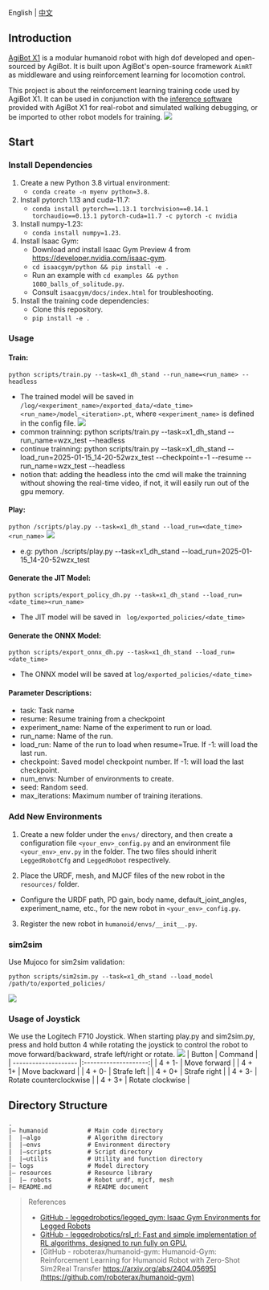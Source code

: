 English | [中文](README.zh_CN.md)
## Introduction
[AgiBot X1](https://www.zhiyuan-robot.com/qzproduct/169.html) is a modular humanoid robot with high dof developed and open-sourced by AgiBot. It is built upon AgiBot's open-source framework `AimRT` as middleware and using reinforcement learning for locomotion control.

This project is about the reinforcement learning training code used by AgiBot X1. It can be used in conjunction with the [inference software](https://aimrt.org/) provided with AgiBot X1 for real-robot and simulated walking debugging, or be imported to other robot models for training.
![](doc/id.jpg)

## Start

### Install Dependencies
1. Create a new Python 3.8 virtual environment:
   - `conda create -n myenv python=3.8`.
2. Install pytorch 1.13 and cuda-11.7:
   - `conda install pytorch==1.13.1 torchvision==0.14.1 torchaudio==0.13.1 pytorch-cuda=11.7 -c pytorch -c nvidia`
3. Install numpy-1.23:
   - `conda install numpy=1.23`.
4. Install Isaac Gym:
   - Download and install Isaac Gym Preview 4 from https://developer.nvidia.com/isaac-gym.
   - `cd isaacgym/python && pip install -e .`
   - Run an example with `cd examples && python 1080_balls_of_solitude.py`.
   - Consult `isaacgym/docs/index.html` for troubleshooting.
6. Install the training code dependencies:
   - Clone this repository.
   - `pip install -e .`
### Usage
#### Train:
```python scripts/train.py --task=x1_dh_stand --run_name=<run_name> --headless```
- The trained model will be saved in `/log/<experiment_name>/exported_data/<date_time><run_name>/model_<iteration>.pt`, where `<experiment_name>` is defined in the config file.
![](doc/train.gif)
- common trainning: python scripts/train.py --task=x1_dh_stand --run_name=wzx_test --headless
- continue trainning: python scripts/train.py --task=x1_dh_stand --load_run=2025-01-15_14-20-52wzx_test --checkpoint=-1 --resume --run_name=wzx_test --headless
- notion that: adding the headless into the cmd will make the trainning without showing the real-time video, if not, it will easily run out of the gpu memory.
#### Play:
```python /scripts/play.py --task=x1_dh_stand --load_run=<date_time><run_name>```
![](doc/play.gif)
- e.g: python ./scripts/play.py --task=x1_dh_stand --load_run=2025-01-15_14-20-52wzx_test
#### Generate the JIT Model:
``` python scripts/export_policy_dh.py --task=x1_dh_stand --load_run=<date_time><run_name>  ```
- The JIT model will be saved in ``` log/exported_policies/<date_time>```

#### Generate the ONNX Model:
``` python scripts/export_onnx_dh.py --task=x1_dh_stand --load_run=<date_time>  ```
- The ONNX model will be saved at ```log/exported_policies/<date_time>```

#### Parameter Descriptions:
- task: Task name
- resume: Resume training from a checkpoint
- experiment_name:  Name of the experiment to run or load.
- run_name: Name of the run.
- load_run: Name of the run to load when resume=True. If -1: will load the last run.
- checkpoint: Saved model checkpoint number. If -1: will load the last checkpoint.
- num_envs: Number of environments to create.
- seed: Random seed.
- max_iterations: Maximum number of training iterations.

### Add New Environments
1. Create a new folder under the `envs/` directory, and then create a configuration file `<your_env>_config.py` and an environment file `<your_env>_env.py` in the folder. The two files should inherit `LeggedRobotCfg` and `LeggedRobot` respectively.

2. Place the URDF, mesh, and MJCF files of the new robot in the `resources/` folder.
- Configure the URDF path, PD gain, body name, default_joint_angles, experiment_name, etc., for the new robot in `<your_env>_config.py`.

3. Register the new robot in `humanoid/envs/__init__.py`.
### sim2sim
Use Mujoco for sim2sim validation:
  ```
  python scripts/sim2sim.py --task=x1_dh_stand --load_model /path/to/exported_policies/
  ```
![](doc/mujoco.gif)
### Usage of Joystick
We use the Logitech F710 Joystick. When starting play.py and sim2sim.py, press and hold button 4 while rotating the joystick to control the robot to move forward/backward, strafe left/right or rotate.
![](doc/joy_map.jpg)
|         Button           |         Command         |
| -------------------- |:--------------------:|
|         4 + 1-        |         Move forward          |
|         4 + 1+        |         Move backward          |
|         4 + 0-        |        Strafe left         |
|         4 + 0+        |        Strafe right         |
|         4 + 3-        |       Rotate counterclockwise       |
|         4 + 3+        |       Rotate clockwise       |


## Directory Structure
```
.
|— humanoid           # Main code directory
|  |—algo             # Algorithm directory
|  |—envs             # Environment directory
|  |—scripts          # Script directory
|  |—utilis           # Utility and function directory
|— logs               # Model directory
|— resources          # Resource library
|  |— robots          # Robot urdf, mjcf, mesh
|— README.md          # README document
```

> References
> * [GitHub - leggedrobotics/legged_gym: Isaac Gym Environments for Legged Robots](https://github.com/leggedrobotics/legged_gym)
> * [GitHub - leggedrobotics/rsl_rl: Fast and simple implementation of RL algorithms, designed to run fully on GPU.](https://github.com/leggedrobotics/rsl_rl)
> * [GitHub - roboterax/humanoid-gym: Humanoid-Gym: Reinforcement Learning for Humanoid Robot with Zero-Shot Sim2Real Transfer https://arxiv.org/abs/2404.05695](https://github.com/roboterax/humanoid-gym)

